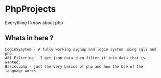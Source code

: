 # PhpProjects
Everything I know about php

## Whats in here ?
```
LoginSysytem - A fully working signup and login system using sqli and php.
API Filtering - I get json data then filter it into data that is wanted.
Basics.php - just the very basics of php and how the bse of the language works.
```
